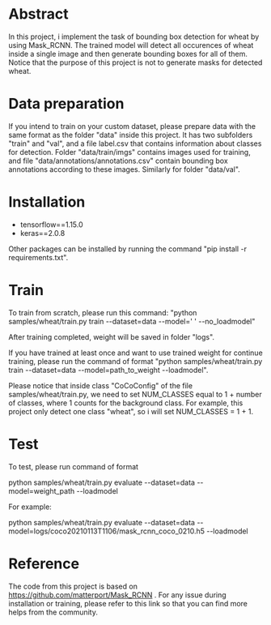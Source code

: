 # Abstract 
In this project, i implement the task of bounding box detection for wheat by using Mask_RCNN. The trained model will detect all occurences of wheat inside a single image and then generate bounding boxes for all of them. Notice that the purpose of this project is not to generate masks for detected wheat. 

# Data preparation 
If you intend to train on your custom dataset, please prepare data with the same format as the folder "data" inside this project. It has two subfolders "train" and "val", and a file label.csv that contains information about classes for detection. Folder "data/train/imgs" contains images used for training, and file "data/annotations/annotations.csv" contain bounding box annotations according to these images. Similarly for folder "data/val". 

# Installation 
- tensorflow==1.15.0
- keras==2.0.8

Other packages can be installed by running the command "pip install -r requirements.txt".

# Train 
To train from scratch, please run this command:
"python samples/wheat/train.py train --dataset=data --model=' ' --no_loadmodel"

After training completed, weight will be saved in folder "logs".

If you have trained at least once and want to use trained weight for continue training, please run the command of format 
"python samples/wheat/train.py train --dataset=data --model=path_to_weight --loadmodel".

Please notice that inside class "CoCoConfig" of the file samples/wheat/train.py, we need to set NUM_CLASSES equal to 1 + number of classes, where 1 counts for the background class. For example, this project only detect one class "wheat", so i will set NUM_CLASSES = 1 + 1.

# Test
To test, please run command of format 

python samples/wheat/train.py evaluate --dataset=data --model=weight_path --loadmodel

For example:  

python samples/wheat/train.py evaluate --dataset=data --model=logs/coco20210113T1106/mask_rcnn_coco_0210.h5 --loadmodel

# Reference
The code from this project is based on https://github.com/matterport/Mask_RCNN . For any issue during installation or training, please refer to this link so that you can find more helps from the community.






